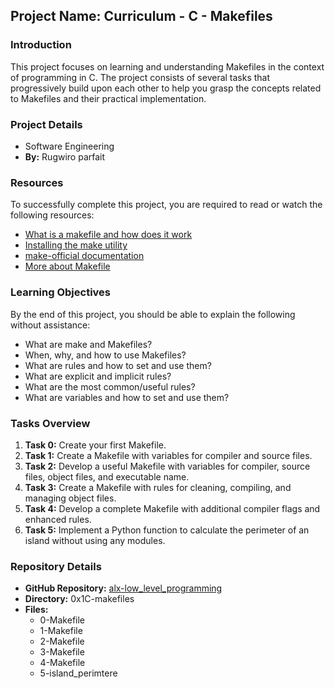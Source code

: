 ## Project Name: Curriculum - C - Makefiles

### Introduction
This project focuses on learning and understanding Makefiles in the context of programming in C. The project consists of several tasks that progressively build upon each other to help you grasp the concepts related to Makefiles and their practical implementation.

### Project Details
- Software Engineering
- **By:** Rugwiro parfait
### Resources
To successfully complete this project, you are required to read or watch the following resources:
- [What is a makefile and how does it work](#)
- [Installing the make utility](#)
- [make-official documentation](#)
- [More about Makefile](#)

### Learning Objectives
By the end of this project, you should be able to explain the following without assistance:
- What are make and Makefiles?
- When, why, and how to use Makefiles?
- What are rules and how to set and use them?
- What are explicit and implicit rules?
- What are the most common/useful rules?
- What are variables and how to set and use them?


### Tasks Overview
1. **Task 0:** Create your first Makefile.
2. **Task 1:** Create a Makefile with variables for compiler and source files.
3. **Task 2:** Develop a useful Makefile with variables for compiler, source files, object files, and executable name.
4. **Task 3:** Create a Makefile with rules for cleaning, compiling, and managing object files.
5. **Task 4:** Develop a complete Makefile with additional compiler flags and enhanced rules.
6. **Task 5:** Implement a Python function to calculate the perimeter of an island without using any modules.

### Repository Details
- **GitHub Repository:** [alx-low_level_programming](#)
- **Directory:** 0x1C-makefiles
- **Files:** 
  - 0-Makefile
  - 1-Makefile
  - 2-Makefile
  - 3-Makefile
  - 4-Makefile
  - 5-island_perimtere 
